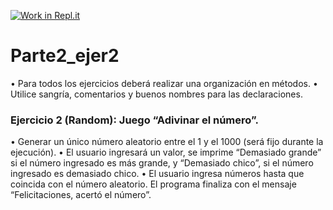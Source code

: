 [![Work in Repl.it](https://classroom.github.com/assets/work-in-replit-14baed9a392b3a25080506f3b7b6d57f295ec2978f6f33ec97e36a161684cbe9.svg)](https://classroom.github.com/online_ide?assignment_repo_id=4534609&assignment_repo_type=AssignmentRepo)
# Parte2_ejer2
•	Para todos los ejercicios deberá realizar una organización en métodos.
•	Utilice sangría, comentarios y buenos nombres para las declaraciones.

### Ejercicio 2 (Random): Juego “Adivinar el número”. 
•	Generar un único número aleatorio entre el 1 y el 1000 (será fijo durante la ejecución).
•	El usuario ingresará un valor, se imprime “Demasiado grande” si el número ingresado es más grande, y “Demasiado chico”, si el número ingresado es demasiado chico. 
•	El usuario ingresa números hasta que coincida con el número aleatorio. 
El programa finaliza con el mensaje “Felicitaciones, acertó el número”.

